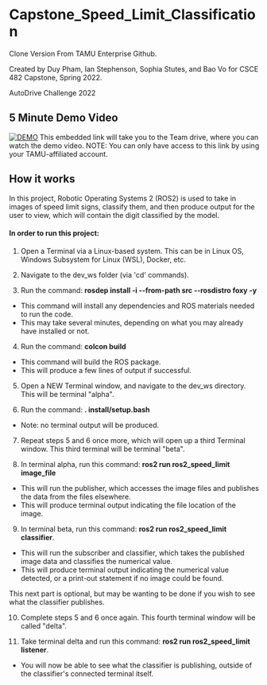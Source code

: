 # Capstone_Speed_Limit_Classification

Clone Version From TAMU Enterprise Github.

Created by Duy Pham, Ian Stephenson, Sophia Stutes, and Bao Vo for CSCE 482 Capstone, Spring 2022.

AutoDrive Challenge 2022

## 5 Minute Demo Video
[![DEMO](https://drive.google.com/file/d/15Bq_CXZ5x15e30Evbwzj7eBD6U8ZRtAZ/view?usp=sharing)](https://drive.google.com/file/d/15Bq_CXZ5x15e30Evbwzj7eBD6U8ZRtAZ/view?usp=sharing)
This embedded link will take you to the Team drive, where you can watch the demo video.
NOTE: You can only have access to this link by using your TAMU-affiliated account.

## How it works
In this project, Robotic Operating Systems 2 (ROS2) is used to take in images of speed limit signs, classify them, and then produce output for the user to view, which will contain the digit classified by the model.

#### In order to run this project:

1. Open a Terminal via a Linux-based system. This can be in Linux OS, Windows Subsystem for Linux (WSL), Docker, etc.

2. Navigate to the dev_ws folder (via 'cd' commands).

3. Run the command: **rosdep install -i --from-path src --rosdistro foxy -y**
* This command will install any dependencies and ROS materials needed to run the code.
* This may take several minutes, depending on what you may already have installed or not.

4. Run the command: **colcon build**
* This command will build the ROS package. 
* This will produce a few lines of output if successful.

5. Open a NEW Terminal window, and navigate to the dev_ws directory. This will be terminal "alpha".

6. Run the command: **. install/setup.bash**
* Note: no terminal output will be produced.

7. Repeat steps 5 and 6 once more, which will open up a third Terminal window. This third terminal will be terminal "beta".

8. In terminal alpha, run this command: **ros2 run ros2_speed_limit image_file**
* This will run the publisher, which accesses the image files and publishes the data from the files elsewhere.
* This will produce terminal output indicating the file location of the image.

9. In terminal beta, run this command: **ros2 run ros2_speed_limit classifier**.
* This will run the subscriber and classifier, which takes the published image data and classifies the numerical value. 
* This will produce terminal output indicating the numerical value detected, or a print-out statement if no image could be found.

This next part is optional, but may be wanting to be done if you wish to see what the classifier publishes. 

10. Complete steps 5 and 6 once again. This fourth terminal window will be called "delta".

11. Take terminal delta and run this command: **ros2 run ros2_speed_limit listener**. 
* You will now be able to see what the classifier is publishing, outside of the classifier's connected terminal itself. 
